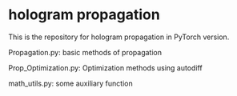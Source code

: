 # hologram propagation

This is the repository for hologram propagation in PyTorch version. 

Propagation.py:  basic methods of propagation

Prop_Optimization.py: Optimization methods using autodiff

math_utils.py: some auxiliary function

